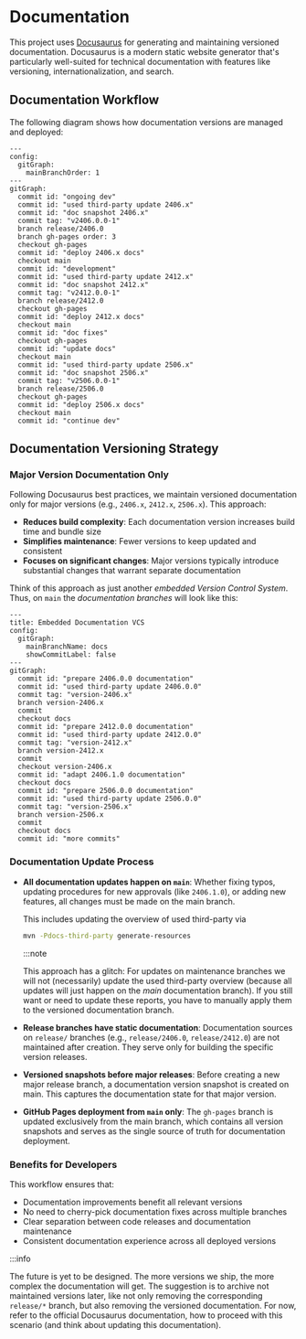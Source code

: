 # Documentation

This project uses [Docusaurus](https://docusaurus.io/) for generating and maintaining versioned documentation. Docusaurus is a modern static website generator that's particularly well-suited for technical documentation with features like versioning, internationalization, and search.

## Documentation Workflow

The following diagram shows how documentation versions are managed and deployed:

```mermaid
---
config:
  gitGraph:
    mainBranchOrder: 1
---
gitGraph:
  commit id: "ongoing dev"
  commit id: "used third-party update 2406.x"
  commit id: "doc snapshot 2406.x"
  commit tag: "v2406.0.0-1"
  branch release/2406.0
  branch gh-pages order: 3
  checkout gh-pages
  commit id: "deploy 2406.x docs"
  checkout main
  commit id: "development"
  commit id: "used third-party update 2412.x"
  commit id: "doc snapshot 2412.x"
  commit tag: "v2412.0.0-1"
  branch release/2412.0
  checkout gh-pages
  commit id: "deploy 2412.x docs"
  checkout main
  commit id: "doc fixes"
  checkout gh-pages
  commit id: "update docs"
  checkout main
  commit id: "used third-party update 2506.x"
  commit id: "doc snapshot 2506.x"
  commit tag: "v2506.0.0-1"
  branch release/2506.0
  checkout gh-pages
  commit id: "deploy 2506.x docs"
  checkout main
  commit id: "continue dev"
```

## Documentation Versioning Strategy

### Major Version Documentation Only

Following Docusaurus best practices, we maintain versioned documentation only
for major versions (e.g., `2406.x`, `2412.x`, `2506.x`). This approach:

- **Reduces build complexity**:
  Each documentation version increases build time and bundle size
- **Simplifies maintenance**:
  Fewer versions to keep updated and consistent
- **Focuses on significant changes**:
  Major versions typically introduce substantial changes that warrant separate
  documentation

Think of this approach as just another _embedded Version Control System_. Thus,
on `main` the _documentation branches_ will look like this:

```mermaid
---
title: Embedded Documentation VCS
config:
  gitGraph:
    mainBranchName: docs
    showCommitLabel: false
---
gitGraph:
  commit id: "prepare 2406.0.0 documentation"
  commit id: "used third-party update 2406.0.0"
  commit tag: "version-2406.x"
  branch version-2406.x
  commit
  checkout docs
  commit id: "prepare 2412.0.0 documentation"
  commit id: "used third-party update 2412.0.0"
  commit tag: "version-2412.x"
  branch version-2412.x
  commit
  checkout version-2406.x
  commit id: "adapt 2406.1.0 documentation"
  checkout docs
  commit id: "prepare 2506.0.0 documentation"
  commit id: "used third-party update 2506.0.0"
  commit tag: "version-2506.x"
  branch version-2506.x
  commit
  checkout docs
  commit id: "more commits"
```

### Documentation Update Process

- **All documentation updates happen on `main`**: Whether fixing typos, updating
  procedures for new approvals (like `2406.1.0`), or adding new features, all
  changes must be made on the main branch.

  This includes updating the overview of used third-party via

  ```bash
  mvn -Pdocs-third-party generate-resources
  ```

  :::note

  This approach has a glitch: For updates on maintenance branches we will not
  (necessarily) update the used third-party overview (because all updates will
  just happen on the _main_ documentation branch). If you still want or need to
  update these reports, you have to manually apply them to the versioned
  documentation branch.

- **Release branches have static documentation**: Documentation sources on
  `release/` branches (e.g., `release/2406.0`, `release/2412.0`) are not
  maintained after creation. They serve only for building the specific version
  releases.

- **Versioned snapshots before major releases**: Before creating a new major
  release branch, a documentation version snapshot is created on main. This
  captures the documentation state for that major version.

- **GitHub Pages deployment from `main` only**: The `gh-pages` branch is updated
  exclusively from the main branch, which contains all version snapshots and
  serves as the single source of truth for documentation deployment.

### Benefits for Developers

This workflow ensures that:

- Documentation improvements benefit all relevant versions
- No need to cherry-pick documentation fixes across multiple branches
- Clear separation between code releases and documentation maintenance
- Consistent documentation experience across all deployed versions

:::info

The future is yet to be designed. The more versions we ship, the more complex
the documentation will get. The suggestion is to archive not maintained versions
later, like not only removing the corresponding `release/*` branch, but also
removing the versioned documentation. For now, refer to the official Docusaurus
documentation, how to proceed with this scenario (and think about updating
this documentation).
